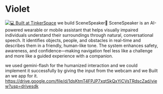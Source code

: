 ﻿# Violet
[![💻 Built at TinkerSpace](https://img.shields.io/badge/Built%20at-TinkerSpace-blueviolet?style=for-the-badge&label=%F0%9F%92%BBBuilt%20at&labelColor=turquoise&color=white)](https://tinkerhub.org/tinkerspace)
we build SceneSpeaker🌻
SceneSpeaker is an AI-powered wearable or mobile assistant that helps visually impaired individuals understand their surroundings through natural, conversational speech. It identifies objects, people, and obstacles in real-time and describes them in a friendly, human-like tone. The system enhances safety, awareness, and confidence—making navigation feel less like a challenge and more like a guided experience with a companion.

we used gemini-flash for the humanized interaction and we could implement it successfully by giving the input from the webcam and we Built an we app for it.
https://drive.google.com/file/d/1dsKtmT4FPJP7xqtSkQxYiCVsTRdscZad/view?usp=drivesdk


